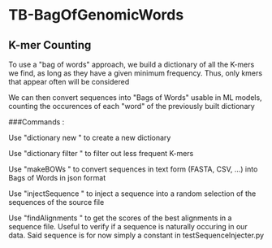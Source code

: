 # TB-BagOfGenomicWords

## K-mer Counting

To use a "bag of words" approach, we build a dictionary of all the K-mers we find, 
as long as they have a given minimum frequency. Thus, only kmers that appear often will be considered

We can then convert sequences into "Bags of Words" usable in ML models, counting the occurences of each "word" of the previously built dictionary

###Commands :

Use "dictionary new <dictionaryName> <sourceFile>" to create a new dictionary

Use "dictionary filter <dictionaryName>" to filter out less frequent K-mers

Use "makeBOWs <dictionaryName> <sourceFilepath> <outputFilePath>" to convert sequences in text form (FASTA, CSV, ...) into Bags of Words in json format

Use "injectSequence <sourceFilePath> <outputFilePath> <labelsFilePath>" to inject a sequence into a random selection of the sequences of the source file

Use "findAlignments <sequenceFilePath>" to get the scores of the best alignments in a sequence file. Useful to verify if a sequence is naturally occuring in our data. Said sequence is for now simply a constant in testSequenceInjecter.py


